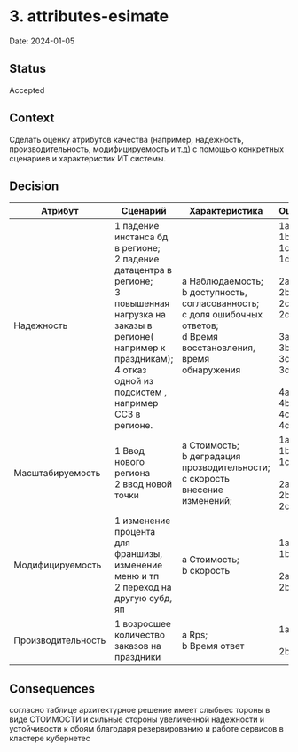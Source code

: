 # 3. attributes-esimate

Date: 2024-01-05

## Status

Accepted

## Context

Сделать оценку атрибутов качества (например, надежность, производительность, модифицируемость и т.д) с помощью конкретных сценариев и характеристик ИТ системы.

## Decision

| Атрибут            | Сценарий                                                                                                                                                                                               | Характеристика                                                                                                                   | Оценка                                                                                                                                                                                     |
|--------------------|--------------------------------------------------------------------------------------------------------------------------------------------------------------------------------------------------------|----------------------------------------------------------------------------------------------------------------------------------|--------------------------------------------------------------------------------------------------------------------------------------------------------------------------------------------|
| Надежность         | 1 падение инстанса бд в регионе;<br/> 2 падение датацентра в регионе; <br/>3 повышенная нагрузка на заказы в регионе( например к праздникам);<br/>4 отказ одной из подсистем , например ССЗ в регионе. | a Наблюдаемость;<br/>b доступность, согласованность;<br/>c доля ошибочных ответов;<br/>d Время восстановления, время обнаружения | 1а +++<br/>1b ++<br/>1c ++<br/>1d +++ <br/><br/>2а ++<br/>2b ++<br/> 2c +<br/> 2d +++<br/><br/>3а +++<br/> 3b +++<br/> 3c ++<br/> 3d +++ <br/><br/>4а +++ <br/>4b ++<br/> 4c ++ <br/>4d ++ |
| Масштабируемость   | 1 Ввод нового региона<br/> 2 ввод новой точки                                                                                                                                                          | a Стоимость;<br/>b деградация прозводительности; <br/>c скорость внесение изменений;                                             | 1a +++ <br/>1b +<br/>1c +<br/><br/> 2a -<br/> 2b -<br/> 2c -                                                                                                                               |
| Модифицируемость   | 1 изменение процента для франшизы, изменение меню и тп<br/>2 переход  на другую субд, яп                                                                                                               | a Стоимость;<br/>b скорость                                                                                                      | 1a - <br/>1b-<br/><br/> 2a +++<br/> 2b ++   <br/>                                                                                                                                          |
| Производительность | 1 возросшее количество заказов на праздники                                                                                                                                                            | a Rps;<br/> b Время ответ                                                                                                        | 1a ++<br/> <br/>2b ++                                                                                                                                                                      |


## Consequences

согласно таблице архитектурное решение имеет слыбыес тороны в виде СТОИМОСТИ и сильные стороны увеличенной надежности и устойчивости к сбоям благодаря резервированию и работе сервисов в кластере кубернетес 